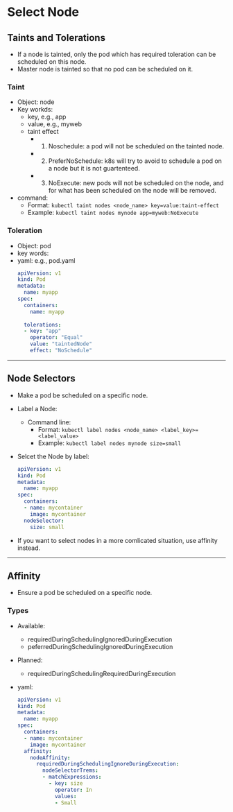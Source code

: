 # Select Node

## Taints and Tolerations
- If a node is tainted, only the pod which has required toleration can be scheduled on this node.
- Master node is tainted so that no pod can be scheduled on it.


### Taint
- Object: node 
- Key workds:
    - key, e.g., app
    - value, e.g., myweb
    - taint effect
        - 1. Noschedule: a pod will not be scheduled on the tainted node.
        - 2. PreferNoSchedule: k8s will try to avoid to schedule a pod on a node but it is not guartenteed.
        - 3. NoExecute: new pods will not be scheduled on the node, and for what has been scheduled on the node will be removed.
- command:
    - Format: `kubectl taint nodes <node_name> key=value:taint-effect`
    - Example: `kubectl taint nodes mynode app=myweb:NoExecute`

### Toleration
- Object: pod
- key words:
- yaml: e.g., pod.yaml
  ```yaml
  apiVersion: v1
  kind: Pod
  metadata:
    name: myapp
  spec:
    containers:
      name: myapp
     
    tolerations:
    - key: "app" 
      operator: "Equal"
      value: "taintedNode" 
      effect: "NoSchedule"
  ```
---

## Node Selectors
- Make a pod be scheduled on a specific node.

- Label a Node:
    - Command line:
        - Format: `kubectl label nodes <node_name> <label_key>=<label_value>`
        - Example: `kubectl label nodes mynode size=small`

- Selcet the Node by label:
  ```yaml
  apiVersion: v1
  kind: Pod
  metadata:
    name: myapp
  spec:
    containers:
    - name: mycontainer
      image: mycontainer
    nodeSelector:
      size: small
  ```
- If you want to select nodes in a more comlicated situation, use affinity instead. 

---

## Affinity
- Ensure a pod be scheduled on a specific node.

### Types
- Available:
    - requiredDuringSchedulingIgnoredDuringExecution
    - peferredDuringSchedulingIgnoredDuringExecution
- Planned:
    - requiredDuringSchedulingRequiredDuringExecution

- yaml:
  ```yaml
  apiVersion: v1
  kind: Pod
  metadata:
    name: myapp
  spec:
    containers:
    - name: mycontainer
      image: mycontainer
    affinity:
      nodeAffinity:
        requiredDuringSchedulingIgnoreDuringExecution:
          nodeSelectorTrems:
          - matchExpressions:
            - key: size
              operator: In
              values:
              - Small
  ```
